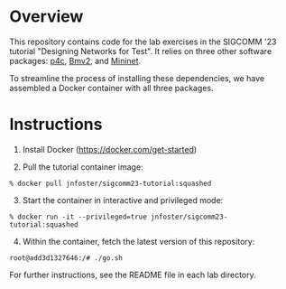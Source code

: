# Overview

This repository contains code for the lab exercises in the SIGCOMM '23
tutorial "Designing Networks for Test". It relies on three other
software packages: [p4c](https://github.com/p4lang/p4c),
[Bmv2](https://github.com/p4lang/behavioral-model), and
[Mininet](https://github.com/mininet/mininet).

To streamline the process of installing these dependencies, we have
assembled a Docker container with all three packages.

# Instructions

1. Install Docker (https://docker.com/get-started)

2. Pull the tutorial container image:

```
% docker pull jnfoster/sigcomm23-tutorial:squashed

```

3. Start the container in interactive and privileged mode:
```
% docker run -it --privileged=true jnfoster/sigcomm23-tutorial:squashed 
```

4. Within the container, fetch the latest version of this repository:
```
root@add3d1327646:/# ./go.sh
```

For further instructions, see the README file in each lab directory.
